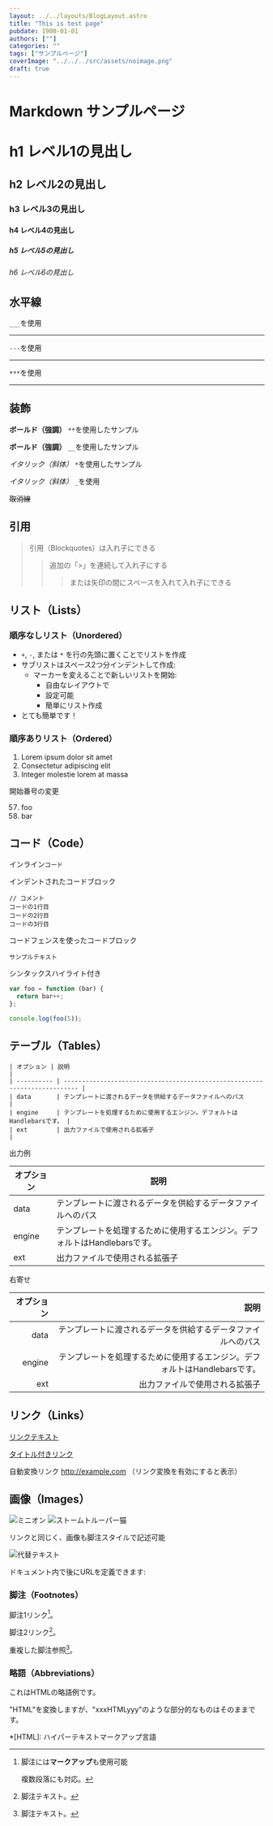 ```yaml
---
layout: ../../layouts/BlogLayout.astro
title: "This is test page"
pubdate: 1900-01-01
authors: [""] 
categories: ""
tags: ["サンプルページ"] 
coverImage: "../../../src/assets/noimage.png"
draft: true
---
```

# Markdown サンプルページ

# h1 レベル1の見出し
## h2 レベル2の見出し
### h3 レベル3の見出し
#### h4 レベル4の見出し
##### h5 レベル5の見出し
###### h6 レベル6の見出し


## 水平線

`___`を使用

___

`---`を使用

---

`***`を使用
***


## 装飾

**ボールド（強調）**  `**`を使用したサンプル

__ボールド（強調）__  `__`を使用したサンプル

*イタリック（斜体）*  `*`を使用したサンプル

_イタリック（斜体）_  `_`を使用

~~取消線~~


## 引用


> 引用（Blockquotes）は入れ子にできる
>> 追加の「>」を連続して入れ子にする
> > > または矢印の間にスペースを入れて入れ子にできる

## リスト（Lists）

### 順序なしリスト（Unordered）

+ `+`, `-`, または `*` を行の先頭に置くことでリストを作成
+ サブリストはスペース2つ分インデントして作成:
  - マーカーを変えることで新しいリストを開始:
    * 自由なレイアウトで
    + 設定可能
    - 簡単にリスト作成
+ とても簡単です！

### 順序ありリスト（Ordered）

1. Lorem ipsum dolor sit amet
2. Consectetur adipiscing elit
3. Integer molestie lorem at massa

開始番号の変更

57.  foo
1. bar

## コード（Code）

インライン`コード`

インデントされたコードブロック

    // コメント
    コードの1行目
    コードの2行目
    コードの3行目

コードフェンスを使ったコードブロック



```
サンプルテキスト
```

シンタックスハイライト付き

``` js
var foo = function (bar) {
  return bar++;
};

console.log(foo(5));
```

## テーブル（Tables）

```
| オプション | 説明                                                                       |
| ---------- | -------------------------------------------------------------------------- |
| data       | テンプレートに渡されるデータを供給するデータファイルへのパス               |
| engine     | テンプレートを処理するために使用するエンジン。デフォルトはHandlebarsです。 |
| ext        | 出力ファイルで使用される拡張子                                             |
```

出力例

| オプション | 説明                                                                       |
| ---------- | -------------------------------------------------------------------------- |
| data       | テンプレートに渡されるデータを供給するデータファイルへのパス               |
| engine     | テンプレートを処理するために使用するエンジン。デフォルトはHandlebarsです。 |
| ext        | 出力ファイルで使用される拡張子                                             |

右寄せ

| オプション |                                                                       説明 |
| ---------: | -------------------------------------------------------------------------: |
|       data |               テンプレートに渡されるデータを供給するデータファイルへのパス |
|     engine | テンプレートを処理するために使用するエンジン。デフォルトはHandlebarsです。 |
|        ext |                                             出力ファイルで使用される拡張子 |

## リンク（Links）

[リンクテキスト](http://example.com)

[タイトル付きリンク](http://example.com "タイトルテキスト")

自動変換リンク http://example.com （リンク変換を有効にすると表示）

## 画像（Images）

![ミニオン](https://octodex.github.com/images/minion.png)
![ストームトルーパー猫](https://octodex.github.com/images/stormtroopocat.jpg "ストームトルーパー猫")

リンクと同じく、画像も脚注スタイルで記述可能

![代替テキスト][id]

ドキュメント内で後にURLを定義できます:

[id]: https://octodex.github.com/images/dojocat.jpg  "忍者猫"


### 脚注（Footnotes）

脚注1リンク[^first]。

脚注2リンク[^second]。

重複した脚注参照[^second]。

[^first]: 脚注には**マークアップ**も使用可能

    複数段落にも対応。

[^second]: 脚注テキスト。

### 略語（Abbreviations）

これはHTMLの略語例です。

"HTML"を変換しますが、"xxxHTMLyyy"のような部分的なものはそのままです。

*[HTML]: ハイパーテキストマークアップ言語
